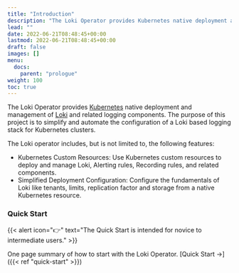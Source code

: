 ```yaml
---
title: "Introduction"
description: "The Loki Operator provides Kubernetes native deployment and management of Loki and related logging components"
lead: ""
date: 2022-06-21T08:48:45+00:00
lastmod: 2022-06-21T08:48:45+00:00
draft: false
images: []
menu:
  docs:
    parent: "prologue"
weight: 100
toc: true
---
```


The Loki Operator provides [Kubernetes](https://kubernetes.io/) native deployment and management of [Loki](https://github.com/grafana/loki) and related logging components.
The purpose of this project is to simplify and automate the configuration of a Loki based logging stack for Kubernetes clusters.

The Loki operator includes, but is not limited to, the following features:

* Kubernetes Custom Resources: Use Kubernetes custom resources to deploy and manage Loki, Alerting rules, Recording rules, and related components.
* Simplified Deployment Configuration: Configure the fundamentals of Loki like tenants, limits, replication factor and storage from a native Kubernetes resource.

### Quick Start

{{< alert icon="👉" text="The Quick Start is intended for novice to intermediate users." >}}

One page summary of how to start with the Loki Operator. [Quick Start →]({{< ref "quick-start" >}})
